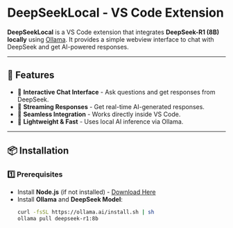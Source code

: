 # DeepSeekLocal - VS Code Extension

**DeepSeekLocal** is a VS Code extension that integrates **DeepSeek-R1 (8B)** **locally** using [Ollama](https://github.com/jmorganca/ollama). It provides a simple webview interface to chat with DeepSeek and get AI-powered responses.

---

## 🚀 Features

- 🔹 **Interactive Chat Interface** - Ask questions and get responses from DeepSeek.
- 🔹 **Streaming Responses** - Get real-time AI-generated responses.
- 🔹 **Seamless Integration** - Works directly inside VS Code.
- 🔹 **Lightweight & Fast** - Uses local AI inference via Ollama.

---

## 📦 Installation

### 1️⃣ Prerequisites

- Install **Node.js** (if not installed) - [Download Here](https://nodejs.org/)
- Install **Ollama** and **DeepSeek Model**:
  ```sh
  curl -fsSL https://ollama.ai/install.sh | sh
  ollama pull deepseek-r1:8b
  ```
